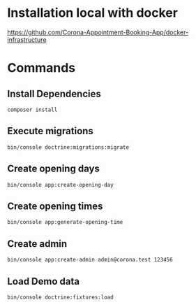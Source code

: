 # Installation local with docker

https://github.com/Corona-Appointment-Booking-App/docker-infrastructure

# Commands

## Install Dependencies

`composer install`

## Execute migrations

`bin/console doctrine:migrations:migrate`

## Create opening days

`bin/console app:create-opening-day`

## Create opening times

`bin/console app:generate-opening-time`

## Create admin

`bin/console app:create-admin admin@corona.test 123456`

## Load Demo data

`bin/console doctrine:fixtures:load`

